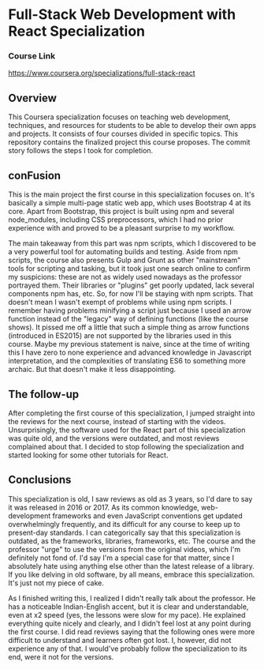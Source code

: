 # Full-Stack Web Development with React Specialization

### Course Link
https://www.coursera.org/specializations/full-stack-react

## Overview

This Coursera specialization focuses on teaching web development, techniques, and resources for students to be able to develop their own apps and projects. It consists of four courses divided in specific topics.
This repository contains the finalized project this course proposes. The commit story follows the steps I took for completion.

## conFusion
This is the main project the first course in this specialization focuses on. It's basically a simple multi-page static web app, which uses Bootstrap 4 at its core. Apart from Bootstrap, this project is built using npm and several node_modules, including CSS preprocessors, which I had no prior experience with and proved to be a pleasant surprise to my workflow.

The main takeaway from this part was npm scripts, which I discovered to be a very powerful tool for automating builds and testing. Aside from npm scripts, the course also presents Gulp and Grunt as other "mainstream" tools for scripting and tasking, but it took just one search online to confirm my suspicions: these are not as widely used nowadays as the professor portrayed them. Their libraries or "plugins" get poorly updated, lack several components npm has, etc. So, for now I'll be staying with npm scripts. That doesn't mean I wasn't exempt of problems while using npm scripts. I remember having problems minifying a script just because I used an arrow function instead of the "legacy" way of defining functions (like the course shows). It pissed me off a little that such a simple thing as arrow functions (introduced in ES2015) are not supported by the libraries used in this course. Maybe my previous statement is naive, since at the time of writing this I have zero to none experience and advanced knowledge in Javascript interpretation, and the complexities of translating ES6 to something more archaic. But that doesn't make it less disappointing.

## The follow-up
After completing the first course of this specialization, I jumped straight into the reviews for the next course, instead of starting with the videos. Unsurprisingly, the software used for the React part of this specialization was quite old, and the versions were outdated, and most reviews complained about that. I decided to stop following the specialization and started looking for some other tutorials for React.

## Conclusions
This specialization is old, I saw reviews as old as 3 years, so I'd dare to say it was released in 2016 or 2017. As its common knowledge, web-development frameworks and even JavaScript conventions get updated overwhelmingly frequently, and its difficult for any course to keep up to present-day standards. I can categorically say that this specialization is outdated, as the frameworks, libraries, frameworks, etc. The course and the professor "urge" to use the versions from the original videos, which I'm definitely not fond of. I'd say I'm a special case for that matter, since I absolutely hate using anything else other than the latest release of a library. If you like delving in old software, by all means, embrace this specialization. It's just not my piece of cake.

As I finished writing this, I realized I didn't really talk about the professor. He has a noticeable Indian-English accent, but it is clear and understandable, even at x2 speed (yes, the lessons were slow for my pace). He explained everything quite nicely and clearly, and I didn't feel lost at any point during the first course. I did read reviews saying that the following ones were more difficult to understand and learners often got lost. I, however, did not experience any of that. I would've probably follow the specialization to its end, were it not for the versions.

